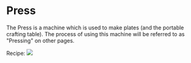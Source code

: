 Press
=====

The Press is a machine which is used to make plates (and the portable crafting table). The process of using this machine will be referred to as "Pressing" on other pages.


Recipe:
![](/img/press.png)